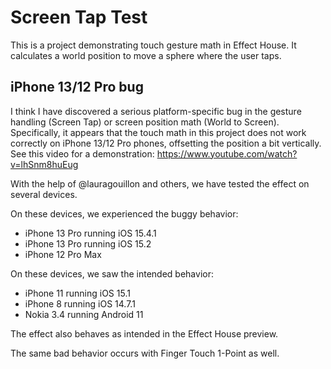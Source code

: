 # Screen Tap Test

This is a project demonstrating touch gesture math in Effect House. It calculates a world position to move a sphere where the user taps.

## iPhone 13/12 Pro bug

I think I have discovered a serious platform-specific bug in the gesture handling (Screen Tap) or screen position math (World to Screen). Specifically, it appears that the touch math in this project does not work correctly on iPhone 13/12 Pro phones, offsetting the position a bit vertically. See this video for a demonstration: https://www.youtube.com/watch?v=lhSnm8huEug

With the help of @lauragouillon and others, we have tested the effect on several devices.

On these devices, we experienced the buggy behavior:

- iPhone 13 Pro running iOS 15.4.1
- iPhone 13 Pro running iOS 15.2
- iPhone 12 Pro Max

On these devices, we saw the intended behavior:

- iPhone 11 running iOS 15.1
- iPhone 8 running iOS 14.7.1
- Nokia 3.4 running Android 11

The effect also behaves as intended in the Effect House preview.

The same bad behavior occurs with Finger Touch 1-Point as well.
